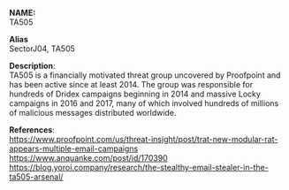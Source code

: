 **NAME:**  
TA505  
  
**Alias**  
SectorJ04, TA505  
 
**Description**:   
TA505 is a financially motivated threat group uncovered by Proofpoint and has been active since at least 2014. The group was responsible for hundreds of Dridex campaigns beginning in 2014 and massive Locky campaigns in 2016 and 2017, many of which involved hundreds of millions of malicious messages distributed worldwide.
  
**References**:  
https://www.proofpoint.com/us/threat-insight/post/trat-new-modular-rat-appears-multiple-email-campaigns  
https://www.anquanke.com/post/id/170390  
https://blog.yoroi.company/research/the-stealthy-email-stealer-in-the-ta505-arsenal/  

